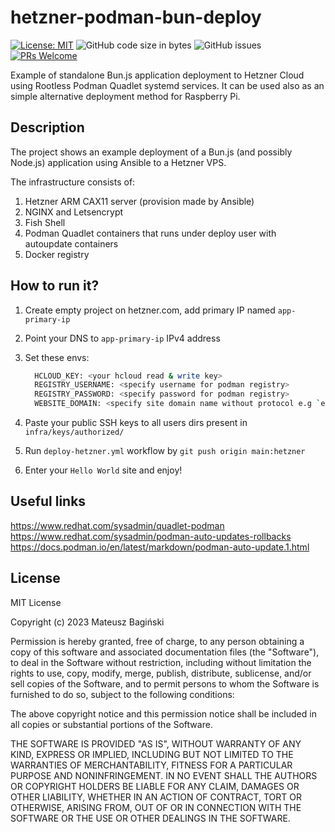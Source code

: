 # hetzner-podman-bun-deploy

[![License: MIT](https://img.shields.io/badge/License-MIT-yellow.svg?style=flat-square)](https://opensource.org/licenses/MIT)
![GitHub code size in bytes](https://img.shields.io/github/languages/code-size/mati365/hetzner-podman-bunjs-deploy?style=flat-square)
![GitHub issues](https://img.shields.io/github/issues/mati365/hetzner-podman-bunjs-deploy?style=flat-square)
[![PRs Welcome](https://img.shields.io/badge/PRs-welcome-brightgreen.svg?style=flat-square)](http://makeapullrequest.com)

Example of standalone Bun.js application deployment to Hetzner Cloud using Rootless Podman Quadlet systemd services. It can be used also as an simple alternative deployment method for Raspberry Pi. 

## Description

The project shows an example deployment of a Bun.js (and possibly Node.js) application using Ansible to a Hetzner VPS.

The infrastructure consists of:

1. Hetzner ARM CAX11 server (provision made by Ansible)
2. NGINX and Letsencrypt
3. Fish Shell
4. Podman Quadlet containers that runs under deploy user with autoupdate containers
5. Docker registry

## How to run it?

1. Create empty project on hetzner.com, add primary IP named `app-primary-ip`
2. Point your DNS to `app-primary-ip` IPv4 address
3. Set these envs:

    ```bash
      HCLOUD_KEY: <your hcloud read & write key>
      REGISTRY_USERNAME: <specify username for podman registry>
      REGISTRY_PASSWORD: <specify password for podman registry>
      WEBSITE_DOMAIN: <specify site domain name without protocol e.g `example.site.org`>
    ```

4. Paste your public SSH keys to all users dirs present in `infra/keys/authorized/`
5. Run `deploy-hetzner.yml` workflow by `git push origin main:hetzner`
6. Enter your `Hello World` site and enjoy!

## Useful links

https://www.redhat.com/sysadmin/quadlet-podman <br />
https://www.redhat.com/sysadmin/podman-auto-updates-rollbacks <br />
https://docs.podman.io/en/latest/markdown/podman-auto-update.1.html

## License

MIT License

Copyright (c) 2023 Mateusz Bagiński

Permission is hereby granted, free of charge, to any person obtaining a copy
of this software and associated documentation files (the "Software"), to deal
in the Software without restriction, including without limitation the rights
to use, copy, modify, merge, publish, distribute, sublicense, and/or sell
copies of the Software, and to permit persons to whom the Software is
furnished to do so, subject to the following conditions:

The above copyright notice and this permission notice shall be included in all
copies or substantial portions of the Software.

THE SOFTWARE IS PROVIDED "AS IS", WITHOUT WARRANTY OF ANY KIND, EXPRESS OR
IMPLIED, INCLUDING BUT NOT LIMITED TO THE WARRANTIES OF MERCHANTABILITY,
FITNESS FOR A PARTICULAR PURPOSE AND NONINFRINGEMENT. IN NO EVENT SHALL THE
AUTHORS OR COPYRIGHT HOLDERS BE LIABLE FOR ANY CLAIM, DAMAGES OR OTHER
LIABILITY, WHETHER IN AN ACTION OF CONTRACT, TORT OR OTHERWISE, ARISING FROM,
OUT OF OR IN CONNECTION WITH THE SOFTWARE OR THE USE OR OTHER DEALINGS IN THE
SOFTWARE.
